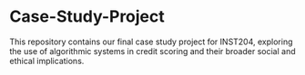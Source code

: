 # Case-Study-Project
This repository contains our final case study project for INST204, exploring the use of algorithmic systems in credit scoring and their broader social and ethical implications.
